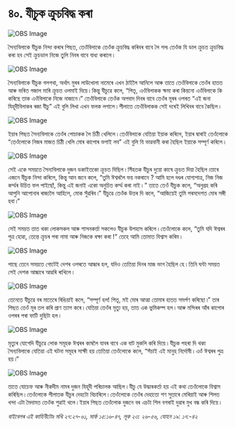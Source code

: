 # ৪০. যীচুক ক্ৰুচবিদ্ধ কৰা

![OBS Image](https://cdn.door43.org/obs/jpg/360px/obs-en-40-01.jpg)

সৈন্যবিলাকে যীচুক নিন্দা কৰাৰ পিছত, তেওঁবিলাকে তেওঁক ক্ৰুচবিদ্ধ কৰিবৰ বাবে লৈ গল৷ তেওঁক যি ডাল ক্ৰুচত ক্ৰুচবিদ্ধ কৰা হব সেই ক্ৰুচডাল নিজে তুলি নিবৰ বাবে বাধ্য কৰালে ৷

![OBS Image](https://cdn.door43.org/obs/jpg/360px/obs-en-40-02.jpg)

সৈন্যবিলাকে যীচুক গলগথা, অৰ্থাৎ মুৰৰ লাউখোলা নামেৰে এখন ঠাইলৈ আনিলে আৰু তাতে তেওঁবিলাকে তেওঁৰ হাতত আৰু ভৰিত গজাল মাৰি ক্ৰুচত ওলমাই দিয়ে ৷ কিন্তু যীচুৱে কলে, “পিতৃ, এওঁবিলাকক ক্ষমা কৰা কিয়নো এওঁবিলাকে কি কৰিছে তাক এওঁবিলাকে নিজে নাজানে ৷” তেওঁবিলাকে তেওঁক অপবাদ দিবৰ বাবে তেওঁৰ মূৰৰ ওপৰত “এই জনা যিহূদীবিলাকৰ ৰজা যীচু” এই বুলি লিখা এখন ফলক লগালে ৷ পীলাতে তেওঁবিলাকক সেই দৰেই লিখিবৰ বাবে কৈছিল ৷

![OBS Image](https://cdn.door43.org/obs/jpg/360px/obs-en-40-03.jpg)

ইয়াৰ পিছত সৈন্যবিলাকে তেওঁৰ পোচাকক লৈ চিঠী খেলিলে ৷ তেওঁবিলাকে যেতিয়া ইয়াক কৰিলে, ইয়াৰ দ্বাৰাই তেওঁলোকে “তেওঁলোকে নিজৰ মাজত চিঠী খেলি মোৰ কাপোৰ ভগাই লব” এই বুলি যি ভাৱবানী কৰা হৈছিল ইয়াকে সম্পূৰ্ণ কৰিলে ৷

![OBS Image](https://cdn.door43.org/obs/jpg/360px/obs-en-40-04.jpg)

সেই একে সময়তে সৈন্যবিলাকে দুজন ডকাইতকো ক্ৰুচত দিছিল ৷ সিঁহতক যীচুৰ দুয়ো কাষে ক্ৰুচত দিয়া হৈছিল ৷তাৰে এজনে যীচুক নিন্দা কৰিলে, কিন্তু আন জনে কলে, “তুমি ঈশ্বৰলৈ ভয় নকৰানে ? আমি হলে দণ্ডৰ যোগ্যপাত্ৰ, নিজ নিজ কৰ্ম্মৰ উচিত ফল পাইছোঁ, কিন্তু এই জনাই একো অনুচিত কৰ্ম্ম কৰা নাই ৷ ” তাতে তেওঁ যীচুক কলে, “অনুগ্ৰহ কৰি আপুনি আপোনাৰ ৰাজ্যলৈ আহিলে, মোক সুঁৱৰিব ৷” যীচুৱে তেওঁক উত্তৰ দি কলে, “আজিয়েই তুমি পৰমদেশত মোৰ সঙ্গী হবা ৷”

![OBS Image](https://cdn.door43.org/obs/jpg/360px/obs-en-40-05.jpg)

সেই সময়ত তাত থকা লোকসকল আৰু শাসনকৰ্ত্তা সকলেও যীচুক উপহাস কৰিলে ৷ তেওঁলোকে কলে, “তুমি যদি ঈশ্বৰৰ পুত্ৰ হোৱা, তেন্তে ক্ৰুচৰ পৰা নামা আৰু নিজকে ৰক্ষা কৰা !” তেহে আমি তোমাত বিশ্বাস কৰিম ৷

![OBS Image](https://cdn.door43.org/obs/jpg/360px/obs-en-40-06.jpg)

পাছে তেনে সময়তে গোটেই দেশৰ ওপৰতে আন্ধাৰ হল, যদিও তেতিয়া দিনৰ মাজ ভাগ হৈছিল হে ৷ তিনি ঘন্টা সময়ত সেই দেশক আন্ধাৰে আৱৰি ৰাখিলে ৷

![OBS Image](https://cdn.door43.org/obs/jpg/360px/obs-en-40-07.jpg)

তেনেতে যীচুৱে বৰ মাতেৰে ৰিঙিয়াই কলে, “সম্পূৰ্ণ হল! পিতৃ, মই মোৰ আত্মা তোমাৰ হাতত সমৰ্পণ কৰিছো ৷” তাৰ পিছত তেওঁ মূৰ তল কৰি প্ৰাণ ত্যাগ কৰে ৷ যেতিয়া তেওঁৰ মৃত্যু হয়, তাত এক ভুমিকম্প হল ৷ আৰু মন্দিৰৰ আঁৰ কাপোৰ ওপৰৰ পৰা ফাটি দুছিটা হল ৷

![OBS Image](https://cdn.door43.org/obs/jpg/360px/obs-en-40-08.jpg)

মৃত্যুৰ যোগেদি যীচুৱে লোক সমূহক ঈশ্বৰৰ কাষলৈ যাবৰ বাবে এক বাট মুকলি কৰি দিয়ে ৷ যীচুক পহৰা দি থকা সৈন্যবিলাকে যেতিয়া এই ঘটনা সমূহৰ সাক্ষী হয় তেতিয়া তেওঁলোকে কলে, “সঁচাই এই মানুহ নিৰ্দোষী ৷ এওঁ ঈশ্বৰৰ পুত্ৰ হয় ৷”

![OBS Image](https://cdn.door43.org/obs/jpg/360px/obs-en-40-09.jpg)

তাতে যোচেফ আৰু নীকদীম নামৰ দুজন যিহূদী পৰিচালক আছিল ৷ যীচু যে উদ্ধাৰকৰ্তা হয় এই কথা তেওঁলোকে বিশ্বাস কৰিছিল ৷ তেওঁলোকে পীলাতক যীচুৰ দেহটো বিচাৰিলে ৷ তেওঁলোকে তেওঁৰ দেহাতো শণ সুতাৰে মেৰিয়াই আৰু শিলত খন্দা এটা মৈদামত তেওঁক শুৱাই থলে ৷ ইয়াৰ পিছত তেওঁলোক দুজনে বৰ এচটা শিল বগৰাই দুৱাৰ মুখ বন্ধ কৰি দিয়ে ৷

_বাইবেলৰ এই কাহিনীটোঃ মথি ২৭:২৭-৬১, মাৰ্ক ১৫:১৬-৪৭, লূক ২৩: ২৬-৫৬, যোহন ১৯: ১৭:-৪২_
